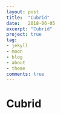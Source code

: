 ```yaml
---
layout: post
title:  "Cubrid"
date:   2018-06-05
excerpt: "Cubrid"
project: true
tag:
- jekyll 
- moon
- blog
- about
- theme
comments: true
---
```


# Cubrid
